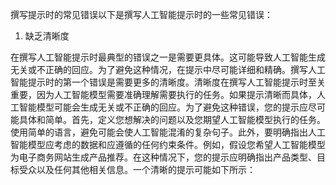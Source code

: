 撰写提示时的常见错误以下是撰写人工智能提示时的一些常见错误：

1.  缺乏清晰度

在撰写人工智能提示时最典型的错误之一是需要更具体。这可能导致人工智能生成无关或不正确的回应。为了避免这种情况，在提示中尽可能详细和精确。撰写人工智能提示时的第一个错误是需要更多的清晰度。清晰度在撰写人工智能提示时至关重要，因为人工智能模型需要准确理解需要执行的任务。如果提示清晰而具体，人工智能模型可能会生成无关或不正确的回应。为了避免这种错误，您的提示应尽可能具体和简单。首先，定义您想解决的问题以及您期望人工智能模型执行的任务。使用简单的语言，避免可能会使人工智能混淆的复杂句子。此外，要明确指出人工智能模型应考虑的数据和应遵循的任何约束条件。例如，假设您希望人工智能模型为电子商务网站生成产品推荐。在这种情况下，您的提示应明确指出产品类型、目标受众以及任何其他相关信息。一个清晰的提示可能如下所示：
